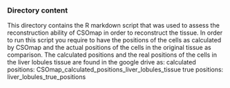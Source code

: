 ### Directory content


This directory contains the R markdown script that was used to assess the reconstruction ability of CSOmap in order to reconstruct the tissue. In order to run this script you require to have the positions of the cells as calculated by CSOmap and the actual positions of the cells in the original tissue as comparison. The calculated positions and the real positions of the cells in the liver lobules tissue are found in the google drive as: 
calculated positions: CSOmap_calculated_positions_liver_lobules_tissue
true positions: liver_lobules_true_positions

